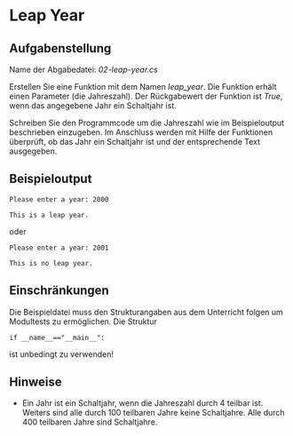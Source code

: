 # Leap Year
## Aufgabenstellung

Name der Abgabedatei: *02-leap-year.cs* 

Erstellen Sie eine Funktion mit dem Namen *leap_year*. Die Funktion erhält einen Parameter (die Jahreszahl). Der Rückgabewert der Funktion ist *True*, wenn das angegebene Jahr ein Schaltjahr ist.

Schreiben Sie den Programmcode um die Jahreszahl wie im Beispieloutput beschrieben einzugeben. Im Anschluss werden mit Hilfe der Funktionen überprüft, ob das Jahr ein Schaltjahr ist und der entsprechende Text ausgegeben.


## Beispieloutput

```
Please enter a year: 2000

This is a leap year.
```
oder

```
Please enter a year: 2001

This is no leap year.
```

## Einschränkungen

Die Beispieldatei muss den Strukturangaben aus dem Unterricht folgen um Modultests zu ermöglichen. Die Struktur

```
if __name__=="__main__":
```
ist unbedingt zu verwenden!

## Hinweise

* Ein Jahr ist ein Schaltjahr, wenn die Jahreszahl durch 4 teilbar ist. Weiters sind alle durch 100 teilbaren Jahre keine Schaltjahre. Alle durch 400 teilbaren Jahre sind Schaltjahre.
